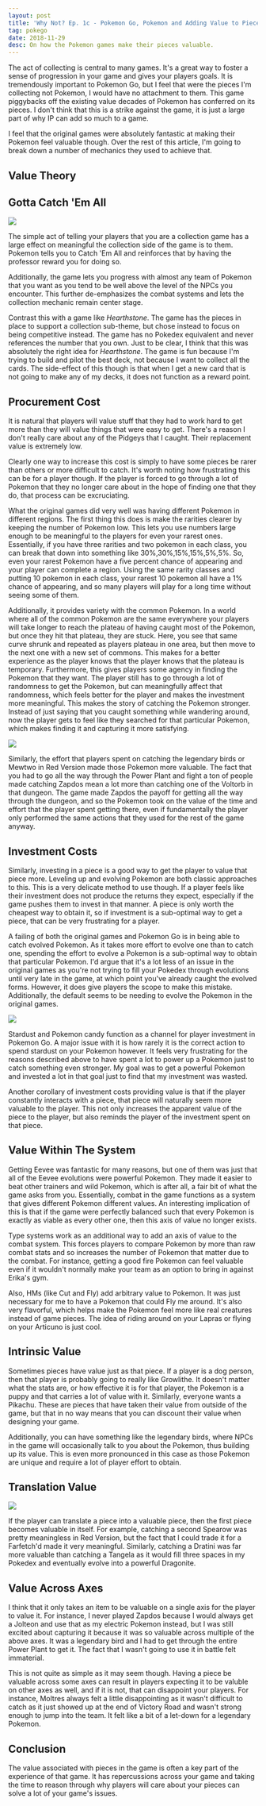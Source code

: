 ```yaml
---
layout: post
title: 'Why Not? Ep. 1c - Pokemon Go, Pokemon and Adding Value to Pieces'
tag: pokego
date: 2018-11-29
desc: On how the Pokemon games make their pieces valuable.
---
```



The act of collecting is central to many games. It's a great way to foster a sense of progression in your game and gives your players goals. It is tremendously important to Pokemon Go, but I feel that were the pieces I'm collecting not Pokemon, I would have no attachment to them. This game piggybacks off the existing value decades of Pokemon has conferred on its pieces. I don't think that this is a strike against the game, it is just a large part of why IP can add so much to a game.


I feel that the original games were absolutely fantastic at making their Pokemon feel valuable though. Over the rest of this article, I'm going to break down a number of mechanics they used to achieve that.

## Value Theory
## Gotta Catch 'Em All

<img src="/blogImages/catchEmAll.png" />


The simple act of telling your players that you are a collection game has a large effect on meaningful the collection side of the game is to them. Pokemon tells you to Catch 'Em All and reinforces that by having the professor reward you for doing so.


Additionally, the game lets you progress with almost any team of Pokemon that you want as you tend to be well above the level of the NPCs you encounter. This further de-emphasizes the combat systems and lets the collection mechanic remain center stage.


Contrast this with a game like *Hearthstone*. The game has the pieces in place to support a collection sub-theme, but chose instead to focus on being competitive instead. The game has no Pokedex equivalent and never references the number that you own. Just to be clear, I think that this was absolutely the right idea for *Hearthstone*. The game is fun because I'm trying to build and pilot the best deck, not because I want to collect all the cards. The side-effect of this though is that when I get a new card that is not going to make any of my decks, it does not function as a reward point.

## Procurement Cost

It is natural that players will value stuff that they had to work hard to get more than they will value things that were easy to get. There's a reason I don't really care about any of the Pidgeys that I caught. Their replacement value is extremely low.


Clearly one way to increase this cost is simply to have some pieces be rarer than others or more difficult to catch. It's worth noting how frustrating this can be for a player though. If the player is forced to go through a lot of Pokemon that they no longer care about in the hope of finding one that they do, that process can be excruciating.


What the original games did very well was having different Pokemon in different regions. The first thing this does is make the rarities clearer by keeping the number of Pokemon low. This lets you use numbers large enough to be meaningful to the players for even your rarest ones. Essentially, if you have three rarities and two pokemon in each class, you can break that down into something like 30%,30%,15%,15%,5%,5%. So, even your rarest Pokemon have a five percent chance of appearing and your player can complete a region. Using the same rarity classes and putting 10 pokemon in each class, your rarest 10 pokemon all have a 1% chance of appearing, and so many players will play for a long time without seeing some of them.


Additionally, it provides variety with the common Pokemon. In a world where all of the common Pokemon are the same everywhere your players will take longer to reach the plateau of having caught most of the Pokemon, but once they hit that plateau, they are stuck. Here, you see that same curve shrunk and repeated as players plateau in one area, but then move to the next one with a new set of commons. This makes for a better experience as the player knows that the player knows that the plateau is temporary. Furthermore, this gives players some agency in finding the Pokemon that they want. The player still has to go through a lot of randomness to get the Pokemon, but can meaningfully affect that randomness, which feels better for the player and makes the investment more meaningful. This makes the story of catching the Pokemon stronger. Instead of just saying that you caught something while wandering around, now the player gets to feel like they searched for that particular Pokemon, which makes finding it and capturing it more satisfying.


<img src="/blogImages/zapdos.png" />


Similarly, the effort that players spent on catching the legendary birds or Mewtwo in Red Version made those Pokemon more valuable. The fact that you had to go all the way through the Power Plant and fight a ton of people made catching Zapdos mean a lot more than catching one of the Voltorb in that dungeon. The game made Zapdos the payoff for getting all the way through the dungeon, and so the Pokemon took on the value of the time and effort that the player spent getting there, even if fundamentally the player only performed the same actions that they used for the rest of the game anyway.

## Investment Costs

Similarly, investing in a piece is a good way to get the player to value that piece more. Leveling up and evolving Pokemon are both classic approaches to this. This is a very delicate method to use though. If a player feels like their investment does not produce the returns they expect, especially if the game pushes them to invest in that manner. A piece is only worth the cheapest way to obtain it, so if investment is a sub-optimal way to get a piece, that can be very frustrating for a player.


A failing of both the original games and Pokemon Go is in being able to catch evolved Pokemon. As it takes more effort to evolve one than to catch one, spending the effort to evolve a Pokemon is a sub-optimal way to obtain that particular Pokemon. I'd argue that it's a lot less of an issue in the original games as you're not trying to fill your Pokedex through evolutions until very late in the game, at which point you've already caught the evolved forms. However, it does give players the scope to make this mistake. Additionally, the default seems to be needing to evolve the Pokemon in the original games.


<img src="/blogImages/stardust.jpg" />


Stardust and Pokemon candy function as a channel for player investment in Pokemon Go. A major issue with it is how rarely it is the correct action to spend stardust on your Pokemon however. It feels very frustrating for the reasons described above to have spent a lot to power up a Pokemon just to catch something even stronger. My goal was to get a powerful Pokemon and invested a lot in that goal just to find that my investment was wasted.


Another corollary of investment costs providing value is that if the player constantly interacts with a piece, that piece will naturally seem more valuable to the player. This not only increases the apparent value of the piece to the player, but also reminds the player of the investment spent on that piece.

## Value Within The System

Getting Eevee was fantastic for many reasons, but one of them was just that all of the Eevee evolutions were powerful Pokemon. They made it easier to beat other trainers and wild Pokemon, which is after all, a fair bit of what the game asks from you. Essentially, combat in the game functions as a system that gives different Pokemon different values. An interesting implication of this is that if the game were perfectly balanced such that every Pokemon is exactly as viable as every other one, then this axis of value no longer exists.


Type systems work as an additional way to add an axis of value to the combat system. This forces players to compare Pokemon by more than raw combat stats and so increases the number of Pokemon that matter due to the combat. For instance, getting a good fire Pokemon can feel valuable even if it wouldn't normally make your team as an option to bring in against Erika's gym.


Also, HMs (like Cut and Fly) add arbitrary value to Pokemon. It was just necessary for me to have a Pokemon that could Fly me around. It's also very flavorful, which helps make the Pokemon feel more like real creatures instead of game pieces. The idea of riding around on your Lapras or flying on your Articuno is just cool.

## Intrinsic Value

Sometimes pieces have value just as that piece. If a player is a dog person, then that player is probably going to really like Growlithe. It doesn't matter what the stats are, or how effective it is for that player, the Pokemon is a puppy and that carries a lot of value with it. Similarly, everyone wants a Pikachu. These are pieces that have taken their value from outside of the game, but that in no way means that you can discount their value when designing your game.


Additionally, you can have something like the legendary birds, where NPCs in the game will occasionally talk to you about the Pokemon, thus building up its value. This is even more pronounced in this case as those Pokemon are unique and require a lot of player effort to obtain.

## Translation Value

<img src="/blogImages/farfetchd.jpg" />


If the player can translate a piece into a valuable piece, then the first piece becomes valuable in itself. For example, catching a second Spearow was pretty meaningless in Red Version, but the fact that I could trade it for a Farfetch'd made it very meaningful. Similarly, catching a Dratini was far more valuable than catching a Tangela as it would fill three spaces in my Pokedex and eventually evolve into a powerful Dragonite.

## Value Across Axes

I think that it only takes an item to be valuable on a single axis for the player to value it. For instance, I never played Zapdos because I would always get a Jolteon and use that as my electric Pokemon instead, but I was still excited about capturing it because it was so valuable across multiple of the above axes. It was a legendary bird and I had to get through the entire Power Plant to get it. The fact that I wasn't going to use it in battle felt immaterial.


This is not quite as simple as it may seem though. Having a piece be valuable across some axes can result in players expecting it to be valuble on other axes as well, and if it is not, that can disappoint your players. For instance, Moltres always felt a little disappointing as it wasn't difficult to catch as it just showed up at the end of Victory Road and wasn't strong enough to jump into the team. It felt like a bit of a let-down for a legendary Pokemon.

## Conclusion

The value associated with pieces in the game is often a key part of the experience of that game. It has repercussions across your game and taking the time to reason through why players will care about your pieces can solve a lot of your game's issues.

